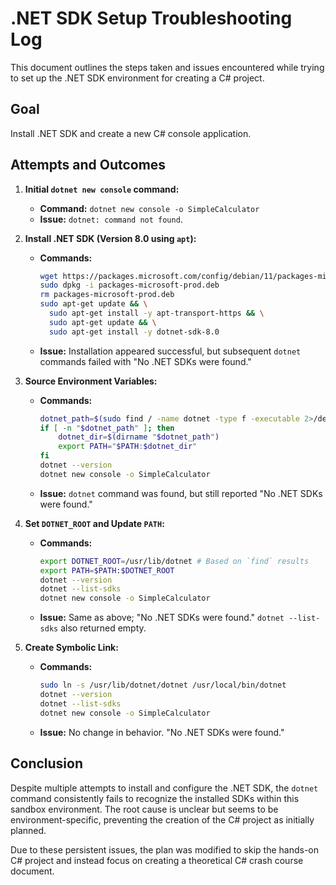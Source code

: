 # .NET SDK Setup Troubleshooting Log

This document outlines the steps taken and issues encountered while trying to set up the .NET SDK environment for creating a C# project.

## Goal
Install .NET SDK and create a new C# console application.

## Attempts and Outcomes

1.  **Initial `dotnet new console` command:**
    *   **Command:** `dotnet new console -o SimpleCalculator`
    *   **Issue:** `dotnet: command not found`.

2.  **Install .NET SDK (Version 8.0 using `apt`):**
    *   **Commands:**
        ```bash
        wget https://packages.microsoft.com/config/debian/11/packages-microsoft-prod.deb -O packages-microsoft-prod.deb
        sudo dpkg -i packages-microsoft-prod.deb
        rm packages-microsoft-prod.deb
        sudo apt-get update && \
          sudo apt-get install -y apt-transport-https && \
          sudo apt-get update && \
          sudo apt-get install -y dotnet-sdk-8.0
        ```
    *   **Issue:** Installation appeared successful, but subsequent `dotnet` commands failed with "No .NET SDKs were found."

3.  **Source Environment Variables:**
    *   **Commands:**
        ```bash
        dotnet_path=$(sudo find / -name dotnet -type f -executable 2>/dev/null | head -n 1)
        if [ -n "$dotnet_path" ]; then
            dotnet_dir=$(dirname "$dotnet_path")
            export PATH="$PATH:$dotnet_dir"
        fi
        dotnet --version
        dotnet new console -o SimpleCalculator
        ```
    *   **Issue:** `dotnet` command was found, but still reported "No .NET SDKs were found."

4.  **Set `DOTNET_ROOT` and Update `PATH`:**
    *   **Commands:**
        ```bash
        export DOTNET_ROOT=/usr/lib/dotnet # Based on `find` results
        export PATH=$PATH:$DOTNET_ROOT
        dotnet --version
        dotnet --list-sdks
        dotnet new console -o SimpleCalculator
        ```
    *   **Issue:** Same as above; "No .NET SDKs were found." `dotnet --list-sdks` also returned empty.

5.  **Create Symbolic Link:**
    *   **Commands:**
        ```bash
        sudo ln -s /usr/lib/dotnet/dotnet /usr/local/bin/dotnet
        dotnet --version
        dotnet --list-sdks
        dotnet new console -o SimpleCalculator
        ```
    *   **Issue:** No change in behavior. "No .NET SDKs were found."

## Conclusion
Despite multiple attempts to install and configure the .NET SDK, the `dotnet` command consistently fails to recognize the installed SDKs within this sandbox environment. The root cause is unclear but seems to be environment-specific, preventing the creation of the C# project as initially planned.

Due to these persistent issues, the plan was modified to skip the hands-on C# project and instead focus on creating a theoretical C# crash course document.

